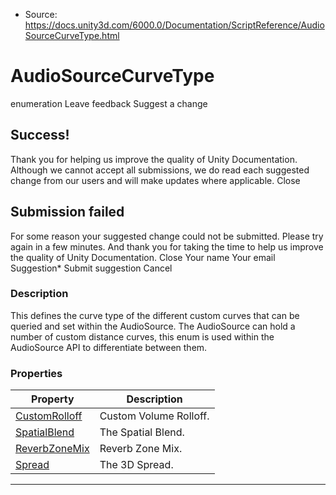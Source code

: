 * Source: https://docs.unity3d.com/6000.0/Documentation/ScriptReference/AudioSourceCurveType.html

# AudioSourceCurveType
enumeration
Leave feedback
Suggest a change
## Success!
Thank you for helping us improve the quality of Unity Documentation. Although we cannot accept all submissions, we do read each suggested change from our users and will make updates where applicable.
Close
## Submission failed
For some reason your suggested change could not be submitted. Please <a>try again</a> in a few minutes. And thank you for taking the time to help us improve the quality of Unity Documentation.
Close
Your name Your email Suggestion* Submit suggestion
Cancel
### Description
This defines the curve type of the different custom curves that can be queried and set within the AudioSource.
The AudioSource can hold a number of custom distance curves, this enum is used within the AudioSource API to differentiate between them.
### Properties
Property | Description  
---|---  
[CustomRolloff](https://docs.unity3d.com/6000.0/Documentation/ScriptReference/AudioSourceCurveType.CustomRolloff.html) | Custom Volume Rolloff.  
[SpatialBlend](https://docs.unity3d.com/6000.0/Documentation/ScriptReference/AudioSourceCurveType.SpatialBlend.html) | The Spatial Blend.  
[ReverbZoneMix](https://docs.unity3d.com/6000.0/Documentation/ScriptReference/AudioSourceCurveType.ReverbZoneMix.html) | Reverb Zone Mix.  
[Spread](https://docs.unity3d.com/6000.0/Documentation/ScriptReference/AudioSourceCurveType.Spread.html) | The 3D Spread.  
* * *

